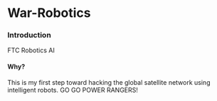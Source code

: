# War-Robotics
### Introduction
 FTC Robotics AI
#### Why?
This is my first step toward hacking the global satellite network using intelligent robots. GO GO POWER RANGERS!
  